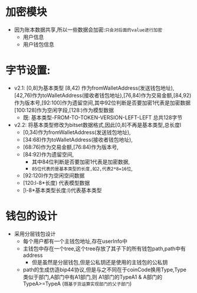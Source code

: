
# 加密模块
- 因为账本数据共享,所以一些数据会加密:`只会对后面的value进行加密`
    -   用户信息
    -   用户钱包信息

# 字节设置:
- v2.1: [0,8]为基本类型 [8,42) 作为fromWalletAddress(发送钱包地址),[42,76)作为toWalletAddress(接收者钱包地址),[76,84)作为交易金额,[84,92) 作为版本号,[92:100]作为遗留空间,其中92位判断是否要加密1代表是加密数据  [100:128]作为空闲字段,[128:)作为模型数据
    -   既: 基本类型-FROM-TO-TOKEN-VERSION-LEFT-LEFT  总共128字节
- v2.2: 将基本类型修改为bitset数据格式,因此[0,8]不再是基本类型,总长度l
    -   [0,34)作为fromWalletAddress(发送钱包地址),
    -   [34:68)作为toWalletAddress(接收者钱包地址),
    -   [68:76)作为交易金额,[76:84)作为版本号,
    -   [84:92)作为遗留空间,
        -   其中84位判断是否要加密1代表是加密数据,
        -   `85位代表的是基本类型的长度,如2,代表2*8=16位`,
    -   [92:120)作为空闲空间数据
    -   [120:l-8*长度) 代表模型数据
    -   [l-8*基本类型长度:l)代表基本类型
    
# 钱包的设计
- 采用分层钱包设计
    -   每个用户都有一个主钱包地址,存在userInfo中
    -   主钱包中存在一个tree,这个tree存放了其子下的所有钱包path,path中有address
        -   但是虽然是分层钱包,但是公私钥还是使用的主钱包的公私钥
    -   path的生成仿造bip44协议,但是与之不同在于coinCode换用Type,Type类似于部门,A部门中有A1部门,则
    A1部门的TypeA1 & A部门的TypeA>=TypeA (`既基于货运算实现部门的父子部门`)
    